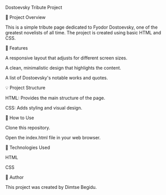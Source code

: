 Dostoevsky Tribute Project



🚀 Project Overview

This is a simple tribute page dedicated to Fyodor Dostoevsky, one of the greatest novelists of all time. The project is created using basic HTML and CSS.

🌟 Features

A responsive layout that adjusts for different screen sizes.

A clean, minimalistic design that highlights the content.

A list of Dostoevsky's notable works and quotes.

💡 Project Structure

HTML: Provides the main structure of the page.

CSS: Adds styling and visual design.


📂 How to Use

Clone this repository.

Open the index.html file in your web browser.

🔧 Technologies Used

HTML

CSS

👤 Author

This project was created by Dimtse Begidu.